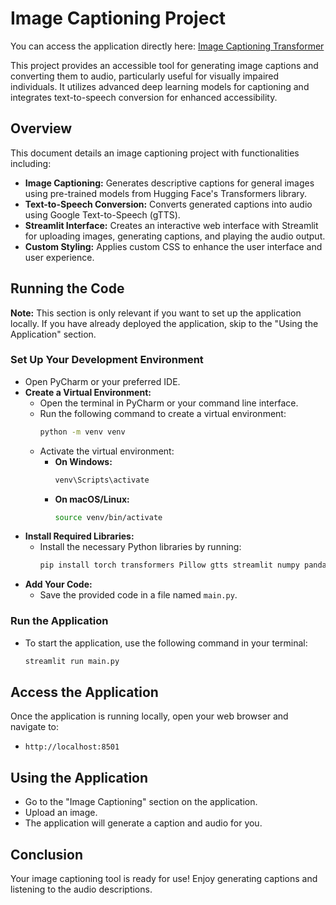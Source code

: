 # Image Captioning Project

You can access the application directly here: [Image Captioning Transformer](https://imagecaptiontransformer.streamlit.app/)

This project provides an accessible tool for generating image captions and converting them to audio, particularly useful for visually impaired individuals. It utilizes advanced deep learning models for captioning and integrates text-to-speech conversion for enhanced accessibility.

## Overview

This document details an image captioning project with functionalities including:

* **Image Captioning:** Generates descriptive captions for general images using pre-trained models from Hugging Face's Transformers library.
* **Text-to-Speech Conversion:** Converts generated captions into audio using Google Text-to-Speech (gTTS).
* **Streamlit Interface:** Creates an interactive web interface with Streamlit for uploading images, generating captions, and playing the audio output.
* **Custom Styling:** Applies custom CSS to enhance the user interface and user experience.

## Running the Code

**Note:** This section is only relevant if you want to set up the application locally. If you have already deployed the application, skip to the "Using the Application" section.

### Set Up Your Development Environment

* Open PyCharm or your preferred IDE.
* **Create a Virtual Environment:**
    * Open the terminal in PyCharm or your command line interface.
    * Run the following command to create a virtual environment:
        ```bash
        python -m venv venv
        ```
    * Activate the virtual environment:
        * **On Windows:**
            ```bash
            venv\Scripts\activate
            ```
        * **On macOS/Linux:**
            ```bash
            source venv/bin/activate
            ```
* **Install Required Libraries:**
    * Install the necessary Python libraries by running:
        ```bash
        pip install torch transformers Pillow gtts streamlit numpy pandas
        ```
* **Add Your Code:**
    * Save the provided code in a file named `main.py`.

### Run the Application

* To start the application, use the following command in your terminal:
    ```bash
    streamlit run main.py
    ```

## Access the Application

Once the application is running locally, open your web browser and navigate to:

* `http://localhost:8501`

## Using the Application

* Go to the "Image Captioning" section on the application.
* Upload an image.
* The application will generate a caption and audio for you.

## Conclusion

Your image captioning tool is ready for use! Enjoy generating captions and listening to the audio descriptions.
